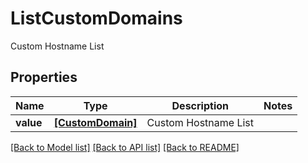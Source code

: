 # ListCustomDomains

Custom Hostname List

## Properties
Name | Type | Description | Notes
------------ | ------------- | ------------- | -------------
**value** | [**[CustomDomain]**](CustomDomain.md) | Custom Hostname List | 

[[Back to Model list]](../README.md#documentation-for-models) [[Back to API list]](../README.md#documentation-for-api-endpoints) [[Back to README]](../README.md)



